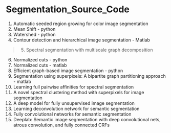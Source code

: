 # Segmentation_Source_Code

1. Automatic seeded region growing for color image segmentation
2. Mean Shift - python
3. Watershed - python
4. Contour detection and hierarchical image segmentation - Matlab
> 5. Spectral segmentation with multiscale graph decomposition
6. Normalized cuts - python
6. Normalized cuts - matlab
7. Efficient graph-based image segmentation - python
8. Segmentation using superpixels: A bipartite graph partitioning approach - matlab
9. Learning full pairwise affinities for spectral segmentation
10. A novel spectral clustering method with superpixels for image segmentation
11. A deep model for fully unsupervised image segmentation
12. Learning deconvolution network for semantic segmentation
13. Fully convolutional networks for semantic segmentation
14. Deeplab: Semantic image segmentation with deep convolutional nets, atrous convolution, and fully connected CRFs